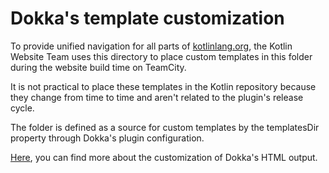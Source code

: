 # Dokka's template customization

To provide unified navigation for all parts of [kotlinlang.org](https://kotlinlang.org/),
the Kotlin Website Team uses this directory to place custom templates in this folder
during the website build time on TeamCity.

It is not practical to place these templates in the Kotlin repository because they change from time to time
and aren't related to the plugin's release cycle.

The folder is defined as a source for custom templates by the templatesDir property through Dokka's plugin configuration.

[Here](https://kotlinlang.org/docs/dokka-html.html#templates), you can
find more about the customization of Dokka's HTML output.
